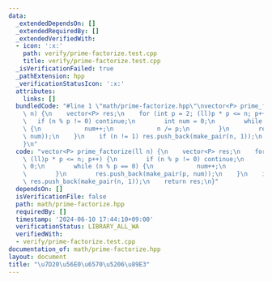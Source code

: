```yaml
---
data:
  _extendedDependsOn: []
  _extendedRequiredBy: []
  _extendedVerifiedWith:
  - icon: ':x:'
    path: verify/prime-factorize.test.cpp
    title: verify/prime-factorize.test.cpp
  _isVerificationFailed: true
  _pathExtension: hpp
  _verificationStatusIcon: ':x:'
  attributes:
    links: []
  bundledCode: "#line 1 \"math/prime-factorize.hpp\"\nvector<P> prime_factorize(ll\
    \ n) {\n    vector<P> res;\n    for (int p = 2; (ll)p * p <= n; p++) {\n     \
    \   if (n % p != 0) continue;\n        int num = 0;\n        while (n % p == 0)\
    \ {\n            num++;\n            n /= p;\n        }\n        res.push_back(make_pair(p,\
    \ num));\n    }\n    if (n != 1) res.push_back(make_pair(n, 1));\n    return res;\n\
    }\n"
  code: "vector<P> prime_factorize(ll n) {\n    vector<P> res;\n    for (int p = 2;\
    \ (ll)p * p <= n; p++) {\n        if (n % p != 0) continue;\n        int num =\
    \ 0;\n        while (n % p == 0) {\n            num++;\n            n /= p;\n\
    \        }\n        res.push_back(make_pair(p, num));\n    }\n    if (n != 1)\
    \ res.push_back(make_pair(n, 1));\n    return res;\n}"
  dependsOn: []
  isVerificationFile: false
  path: math/prime-factorize.hpp
  requiredBy: []
  timestamp: '2024-06-10 17:44:10+09:00'
  verificationStatus: LIBRARY_ALL_WA
  verifiedWith:
  - verify/prime-factorize.test.cpp
documentation_of: math/prime-factorize.hpp
layout: document
title: "\u7D20\u56E0\u6570\u5206\u89E3"
---
```

